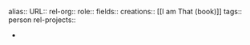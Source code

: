 alias::
URL::
rel-org::
role::
fields::
creations:: [[I am That (book)]]
tags:: person
rel-projects::


-

